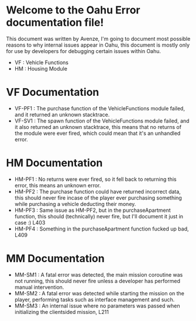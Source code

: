 # Welcome to the Oahu Error documentation file!

This document was written by Avenze, I'm going to document most possible reasons to why internal issues appear in Oahu, this document is mostly only for use by developers for debugging certain issues within Oahu.

- VF : Vehicle Functions
- HM : Housing Module

# VF Documentation

- VF-PF1 : The purchase function of the VehicleFunctions module failed, and it returned an unknown stacktrace.
- VF-SV1 : The spawn function of the VehicleFunctions module failed, and it also returned an unknown stacktrace, this means that no returns of the module were ever fired, which could mean that it's an unhandled error.

# HM Documentation

- HM-PF1 : No returns were ever fired, so it fell back to returning this error, this means an unknown error.
- HM-PF2 : The purchase function could have returned incorrect data, this should never fire incase of the player ever purchasing something while purchasing a vehicle deducting their money.
- HM-PF3 : Same issue as HM-PF2, but in the purchaseApartment function, this should (technically) never fire, but I'll document it just in case :) L403
- HM-PF4 : Something in the purchaseApartment function fucked up bad, L409

# MM Documentation

- MM-SM1 : A fatal error was detected, the main mission coroutine was not running, this should never fire unless a developer has performed manual intervention.
- MM-SM2 : A fatal error was detected while starting the mission on the player, performing tasks such as interface management and such.
- MM-SM3 : An internal issue where no parameters was passed when initializing the clientsided mission, L211
